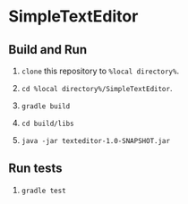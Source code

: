 # SimpleTextEditor

## Build and Run

1) `clone` this repository to `%local directory%`.

2) `cd %local directory%/SimpleTextEditor`.

3) `gradle build`

4) `cd build/libs`

5) `java -jar texteditor-1.0-SNAPSHOT.jar`

## Run tests

1) `gradle test`

